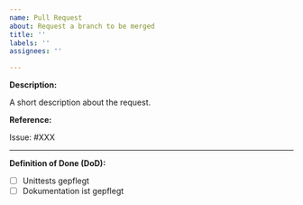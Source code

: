 ```yaml
---
name: Pull Request
about: Request a branch to be merged
title: ''
labels: ''
assignees: ''

---
```

**Description:**  

A short description about the request.

**Reference:**

Issue: #XXX

---
**Definition of Done (DoD):**

- [ ] Unittests gepflegt
- [ ] Dokumentation ist gepflegt